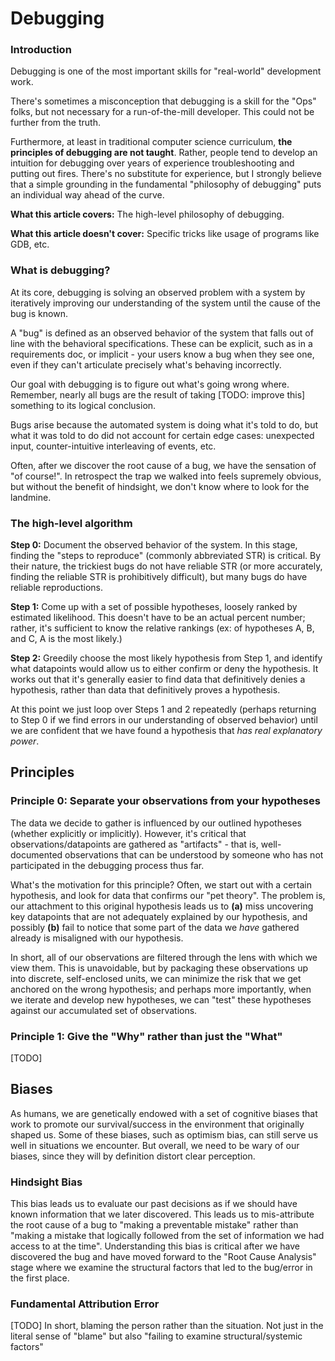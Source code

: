 # Debugging

### Introduction

Debugging is one of the most important skills for "real-world" development work.

There's sometimes a misconception that debugging is a skill for the "Ops" folks, but not necessary for a run-of-the-mill developer. This could not be further from the truth.

Furthermore, at least in traditional computer science curriculum, **the principles of debugging are not taught**. Rather, people tend to develop an intuition for debugging over years of experience troubleshooting and putting out fires. There's no substitute for experience, but I strongly believe that a simple grounding in the fundamental "philosophy of debugging" puts an individual way ahead of the curve.

**What this article covers:** The high-level philosophy of debugging.

**What this article doesn't cover:** Specific tricks like usage of programs like GDB, etc.

### What is debugging?

At its core, debugging is solving an observed problem with a system by iteratively improving our understanding of the system until the cause of the bug is known.

A "bug" is defined as an observed behavior of the system that falls out of line with the behavioral specifications. These can be explicit, such as in a requirements doc, or implicit - your users know a bug when they see one, even if they can't articulate precisely what's behaving incorrectly.

Our goal with debugging is to figure out what's going wrong where. Remember, nearly all bugs are the result of taking [TODO: improve this] something to its logical conclusion.

Bugs arise because the automated system is doing what it's told to do, but what it was told to do did not account for certain edge cases: unexpected input, counter-intuitive interleaving of events, etc.

Often, after we discover the root cause of a bug, we have the sensation of "of course!". In retrospect the trap we walked into feels supremely obvious, but without the benefit of hindsight, we don't know where to look for the landmine.

### The high-level algorithm

**Step 0:** Document the observed behavior of the system. In this stage, finding the "steps to reproduce" (commonly abbreviated STR) is critical. By their nature, the trickiest bugs do not have reliable STR (or more accurately, finding the reliable STR is prohibitively difficult), but many bugs do have reliable reproductions.

**Step 1:** Come up with a set of possible hypotheses, loosely ranked by estimated likelihood. This doesn't have to be an actual percent number; rather, it's sufficient to know the relative rankings (ex: of hypotheses A, B, and C, A is the most likely.)

**Step 2:** Greedily choose the most likely hypothesis from Step 1, and identify what datapoints would allow us to either confirm or deny the hypothesis. It works out that it's generally easier to find data that definitively denies a hypothesis, rather than data that definitively proves a hypothesis.

At this point we just loop over Steps 1 and 2 repeatedly (perhaps returning to Step 0 if we find errors in our understanding of observed behavior) until we are confident that we have found a hypothesis that *has real explanatory power*.

## Principles

### Principle 0: Separate your observations from your hypotheses

The data we decide to gather is influenced by our outlined hypotheses (whether explicitly or implicitly). However, it's critical that observations/datapoints are gathered as "artifacts" - that is, well-documented observations that can be understood by someone who has not participated in the debugging process thus far.

What's the motivation for this principle? Often, we start out with a certain hypothesis, and look for data that confirms our "pet theory". The problem is, our attachment to this original hypothesis leads us to **(a)** miss uncovering key datapoints that are not adequately explained by our hypothesis, and possibly **(b)** fail to notice that some part of the data we _have_ gathered already is misaligned with our hypothesis.

In short, all of our observations are filtered through the lens with which we view them. This is unavoidable, but by packaging these observations up into discrete, self-enclosed units, we can minimize the risk that we get anchored on the wrong hypothesis; and perhaps more importantly, when we iterate and develop new hypotheses, we can "test" these hypotheses against our accumulated set of observations.

### Principle 1: Give the "Why" rather than just the "What"

[TODO]

## Biases

As humans, we are genetically endowed with a set of cognitive biases that work to promote our survival/success in the environment that originally shaped us. Some of these biases, such as optimism bias, can still serve us well in situations we encounter. But overall, we need to be wary of our biases, since they will by definition distort clear perception.

### Hindsight Bias

This bias leads us to evaluate our past decisions as if we should have known information that we later discovered. This leads us to mis-attribute the root cause of a bug to "making a preventable mistake" rather than "making a mistake that logically followed from the set of information we had access to at the time". Understanding this bias is critical after we have discovered the bug and have moved forward to the "Root Cause Analysis" stage where we examine the structural factors that led to the bug/error in the first place.

### Fundamental Attribution Error

[TODO] In short, blaming the person rather than the situation. Not just in the literal sense of "blame" but also "failing to examine structural/systemic factors"
